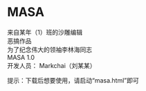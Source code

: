 # MASA



来自某年（1）班的沙雕编辑  
恶搞作品  
为了纪念伟大的领袖李林海同志  
MASA 1.0  
开发人员： 
     Markchai（刘某某）  

提示：下载后想要使用，请启动“masa.html”即可
